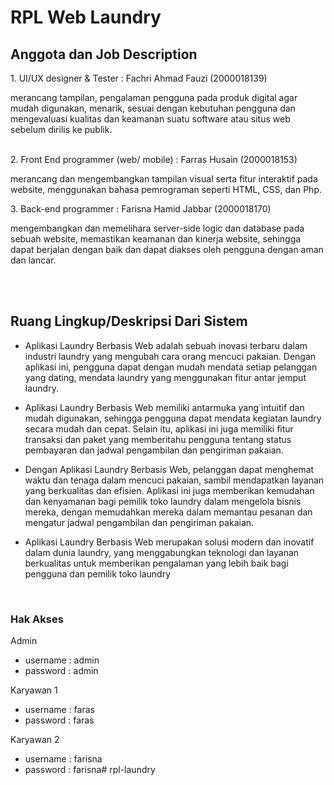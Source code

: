 # RPL Web Laundry

## Anggota dan Job Description
<p> 1. UI/UX designer & Tester : Fachri Ahmad Fauzi (2000018139)</p>
merancang tampilan, pengalaman pengguna pada produk digital agar mudah digunakan, menarik, sesuai dengan kebutuhan pengguna dan mengevaluasi kualitas dan keamanan suatu software atau situs web sebelum dirilis ke publik.
<br><br>

<p>2. Front End programmer (web/ mobile) : Farras Husain (2000018153)</p>
merancang dan mengembangkan tampilan visual serta fitur interaktif pada website, menggunakan bahasa pemrograman seperti HTML, CSS, dan Php.

<br>
<p>3. Back-end programmer : Farisna Hamid Jabbar (2000018170)</p>
mengembangkan dan memelihara server-side logic dan database pada sebuah website, memastikan keamanan dan kinerja website, sehingga dapat berjalan dengan baik dan dapat diakses oleh pengguna dengan aman dan lancar.

<br><br>

## Ruang Lingkup/Deskripsi Dari Sistem

- Aplikasi Laundry Berbasis Web adalah sebuah inovasi terbaru dalam industri laundry yang mengubah cara orang mencuci pakaian. Dengan aplikasi ini, pengguna dapat dengan mudah mendata setiap pelanggan yang dating, mendata laundry yang menggunakan fitur antar jemput laundry. 

- Aplikasi Laundry Berbasis Web memiliki antarmuka yang intuitif dan mudah digunakan, sehingga pengguna dapat mendata kegiatan laundry secara mudah dan cepat. Selain itu, aplikasi ini juga memiliki fitur transaksi dan paket yang memberitahu pengguna tentang status pembayaran dan jadwal pengambilan dan pengiriman pakaian. 

- Dengan Aplikasi Laundry Berbasis Web, pelanggan dapat menghemat waktu dan tenaga dalam mencuci pakaian, sambil mendapatkan layanan yang berkualitas dan efisien. Aplikasi ini juga memberikan kemudahan dan kenyamanan bagi pemilik toko laundry dalam mengelola bisnis mereka, dengan memudahkan mereka dalam memantau pesanan dan mengatur jadwal pengambilan dan pengiriman pakaian. 

- Aplikasi Laundry Berbasis Web merupakan solusi modern dan inovatif dalam dunia laundry, yang menggabungkan teknologi dan layanan berkualitas untuk memberikan pengalaman yang lebih baik bagi pengguna dan pemilik toko laundry

<br>

### Hak Akses
Admin
- username : admin
- password : admin

Karyawan 1
- username : faras
- password : faras

Karyawan 2
- username : farisna
- password : farisna# rpl-laundry
